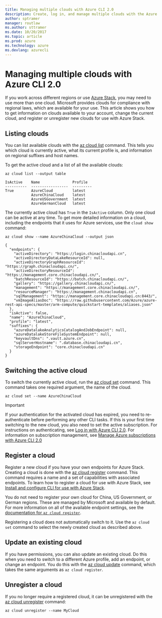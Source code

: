 ```yaml
---
title: Managing multiple clouds with Azure CLI 2.0
description: Create, log in, and manage multiple clouds with the Azure CLI 2.0.
author: sptramer
manager: routlaw
ms.author: sttramer
ms.date: 10/20/2017
ms.topic: article
ms.prod: azure
ms.technology: azure
ms.devlang: azurecli
---
```


# Managing multiple clouds with Azure CLI 2.0

If you work across different regions or use [Azure Stack](https://docs.microsoft.com/azure/azure-stack/user/), you may need to use more than one cloud. Microsoft provides clouds for compliance with regional laws, which are available for your use. This article shows you how to get information on clouds available to your account, change the current cloud, and register or unregister new clouds for use with Azure Stack.

## Listing clouds

You can list available clouds with the [az cloud list](/cli/azure/cloud#az-cloud-list) command. This tells you which cloud is currently active, what its current profile is, and information on regional suffixes and host names.

To get the active cloud and a list of all the available clouds:

```azurecli
az cloud list --output table
```

```output
IsActive    Name               Profile
----------  -----------------  ---------
True        AzureCloud         latest
            AzureChinaCloud    latest
            AzureUSGovernment  latest
            AzureGermanCloud   latest
```

The currently active cloud has `True` in the `IsActive` column. Only one cloud can be active at any time. To get more detailed information on a cloud, including the endpoints that it uses for Azure services, use the `cloud show` command:

```azurecli
az cloud show --name AzureChinaCloud --output json
```

```output
{
  "endpoints": {
    "activeDirectory": "https://login.chinacloudapi.cn",
    "activeDirectoryDataLakeResourceId": null,
    "activeDirectoryGraphResourceId": "https://graph.chinacloudapi.cn/",
    "activeDirectoryResourceId": "https://management.core.chinacloudapi.cn/",
    "batchResourceId": "https://batch.chinacloudapi.cn/",
    "gallery": "https://gallery.chinacloudapi.cn/",
    "management": "https://management.core.chinacloudapi.cn/",
    "resourceManager": "https://management.chinacloudapi.cn",
    "sqlManagement": "https://management.core.chinacloudapi.cn:8443/",
    "vmImageAliasDoc": "https://raw.githubusercontent.com/Azure/azure-rest-api-specs/master/arm-compute/quickstart-templates/aliases.json"
  },
  "isActive": false,
  "name": "AzureChinaCloud",
  "profile": "latest",
  "suffixes": {
    "azureDatalakeAnalyticsCatalogAndJobEndpoint": null,
    "azureDatalakeStoreFileSystemEndpoint": null,
    "keyvaultDns": ".vault.azure.cn",
    "sqlServerHostname": ".database.chinacloudapi.cn",
    "storageEndpoint": "core.chinacloudapi.cn"
  }
}
```

## Switching the active cloud

To switch the currently active cloud, run the [az cloud set](/cli/azure/cloud#az-cloud-set) command. This command takes one required argument, the name of the cloud.

```azurecli
az cloud set --name AzureChinaCloud
```

> [!IMPORTANT]
> If your authentication for the activated cloud has expired, you need to re-authenticate before performing any other CLI tasks. If this is your first time switching to the new cloud, you also need to set the active subscription.
> For instructions on authenticating, see [Log in with Azure CLI 2.0](authenticate-azure-cli.md). For information on subscription management, see [Manage Azure subscriptions with Azure CLI 2.0](manage-azure-subscriptions-azure-cli.md)

## Register a cloud

Register a new cloud if you have your own endpoints for Azure Stack. Creating a cloud is done with the [az cloud register](/cli/azure/cloud#az-cloud-register) command. This command requires a name and a set of capabilities with associated endpoints. To learn how to register a cloud for use with Azure Stack, see [Install and configure CLI for use with Azure Stack](/azure/azure-stack/user/azure-stack-connect-cli#connect-to-azure-stack).

You do not need to register your own cloud for China, US Government, or German regions. These are managed by Microsoft and available by default.  For more information on all of the available endpoint settings, see the [documentation for `az cloud register`](/cli/azure/cloud#az-cloud-register).

Registering a cloud does not automatically switch to it. Use the `az cloud set` command to select the newly created cloud as described above.

## Update an existing cloud

If you have permissions, you can also update an existing cloud. Do this when you need to switch to a different Azure profile, add an endpoint, or change an endpoint.
You do this with the [az cloud update](/cli/azure/cloud#az-cloud-update) command, which takes the same arguments as `az cloud register`.

## Unregister a cloud

If you no longer require a registered cloud, it can be unregistered with the [az cloud unregister](/cli/azure/cloud#az-cloud-unregister) command:

```azurecli
az cloud unregister --name MyCloud
```
